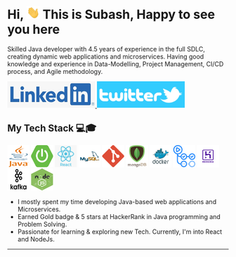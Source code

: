 <h1>Hi, <img src="https://raw.githubusercontent.com/ABSphreak/ABSphreak/master/gifs/Hi.gif" width="30px"> This is Subash, Happy to see you here</h1>
 
<p>
  Skilled Java developer with 4.5 years of experience in the full SDLC, creating dynamic web applications and microservices. Having good knowledge and experience in Data-Modelling, Project Management, CI/CD process, and Agile methodology.
</p> 
<p align="left">
    <a href="https://www.linkedin.com/in/subashchandar-s-53b50011b"> <img src="https://github.com/subishsubash/readme-images/blob/master/social%20network%20logos/LinkedIn-1.jpg?raw=true" width=200" height="60"> </a>
    <a href="https://twitter.com/subash12396"> <img src="https://github.com/subishsubash/readme-images/blob/master/social%20network%20logos/twitter-1.jpg?raw=true" width=200" height="60"> </a>
</P>

<h2>My Tech Stack 💻🎓 </h2>

<p align="left">
  <img src="https://github.com/subishsubash/readme-images/blob/master/stack%20logos/java-1.png?raw=true" width="50" height="50" title="Java">
  <img src="https://github.com/subishsubash/readme-images/blob/master/stack%20logos/spring-boot.png?raw=true" width="50" height="50" title="Spring-boot">
  <img src="https://github.com/subishsubash/readme-images/blob/master/stack%20logos/reactjs.png?raw=true" width="50" height="50" title="ReactJs">
  <img src="https://github.com/subishsubash/readme-images/blob/master/stack%20logos/mysql.png?raw=true" width="50" height="50" title="mysql">
  <img src="https://github.com/subishsubash/readme-images/blob/master/stack%20logos/git.png?raw=true" width="50" height="50" title="git">    
  <img src="https://github.com/subishsubash/readme-images/blob/master/stack%20logos/mongodb-1.png?raw=true" width="50" height="50" title="git">
  <img src="https://github.com/subishsubash/readme-images/blob/master/stack%20logos/docker.png?raw=true" width="50" height="50" title="Docker">
  <img src="https://github.com/subishsubash/readme-images/blob/master/stack%20logos/github_action.png?raw=true" width="50" height="50" title="Github-action">
  <img src="https://github.com/subishsubash/readme-images/blob/master/stack%20logos/heroku.png?raw=true" width="50" height="50" title="Heroku">
  <img src="https://github.com/subishsubash/readme-images/blob/master/stack%20logos/kafka-2.jpg?raw=true" width="50" height="50" title="Kafka">
  <img src="https://github.com/subishsubash/readme-images/blob/master/stack%20logos/nodejs.png?raw=true" width="50" height="50" title="Nodejs">
</p>

* I mostly spent my time developing Java-based web applications and Microservices.
* Earned Gold badge & 5 stars at HackerRank in Java programming and Problem Solving.
* Passionate for learning & exploring new Tech. Currently, I'm into React and NodeJs.

---



